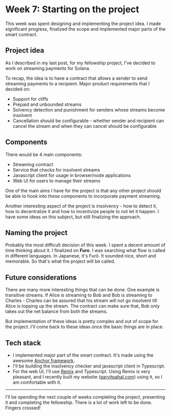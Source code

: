 # Week 7: Starting on the project

This week was spent designing and implementing the project idea. I made significant progress, finalized the scope and
implemented major parts of the smart contract.

## Project idea

As I described in my last post, for my fellowship project, I've decided to work on streaming payments for Solana.

To recap, the idea is to have a contract that allows a sender to send streaming payments to a recipient. Major product
requirements that I decided on:

- Support for cliffs
- Prepaid and unbounded streams
- Solvency detection and punishment for senders whose streams become insolvent
- Cancellation should be configurable - whether sender and recipient can cancel the stream and when they can cancel
  should be configurable

## Components

There would be 4 main components:

- Streaming contract
- Service that checks for insolvent streams
- Javascript client for usage in browser/node applications
- Web UI for users to manage their streams

One of the main aims I have for the project is that any other project should be able to hook into these components to
incorporate payment streaming.

Another interesting aspect of the project is insolvency - how to detect it, how to decentralize it and how to
incentivize people to not let it happen. I have some ideas on this subject, but still finalizing the approach.

## Naming the project

Probably the most difficult decision of this week. I spent a decent amount of time thinking about it. I finalized on
**Furo**. I was searching what flow is called in different languages. In Japanese, it's Furō. It sounded nice, short and
memorable. So that's what the project will be called.

## Future considerations

There are many more interesting things that can be done. One example is transitive streams. If Alice is streaming to Bob
and Bob is streaming to Charles - Charles can be assured that his stream will not go insolvent till Alice is topping up
the stream. The contract can make sure that, Bob only takes out the net balance from both the streams.

But implementation of these ideas is pretty complex and out of scope for the project. I'll come back to these ideas once
the basic things are in place.

## Tech stack

- I implemented major part of the smart contract. It's made using the awesome
  [Anchor framework](https://book.anchor-lang.com/).
- I'll be building the insolvency checker and javascript client in Typescript.
- For the web UI, I'll use [Remix](https://remix.run/) and Typescript. Using Remix is very pleasant, and I recently
  built my website ([garvitpahal.com](https://garvitpahal.com/)) using it, so I am comfortable with it.

---

I'll be spending the next couple of weeks completing the project, presenting it and completing the fellowship. There is
a lot of work left to be done. Fingers crossed!
